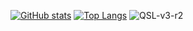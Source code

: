 [![GitHub stats](https://stats-yuanretros-projects.vercel.app/api?username=yuanretro&include_all_commits=true)](https://github.com/yuanretro)
[![Top Langs](https://stats-yuanretros-projects.vercel.app/api/top-langs/?username=yuanretro&langs_count=10&layout=compact)](https://github.com/yuanretro)
![QSL-v3-r2](https://github.com/user-attachments/assets/7cfeca98-bd3a-41ea-bf82-97a5fc084f7a)


<!---
lijiaxuan1811/lijiaxuan1811 is a ✨ special ✨ repository because its `README.md` (this file) appears on your GitHub profile.
You can click the Preview link to take a look at your changes.
--->
